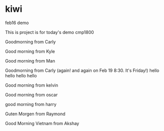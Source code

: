 
# kiwi
feb16 demo

This is project is for today's demo cmp1800

Goodmorning from Carly

Good morning from Kyle

Good morning from Man

Goodmorning from Carly (again! and again on Feb 19 8:30. It's Friday!)
hello hello hello hello

Good morning from kelvin

Good morning from oscar

good morning from harry

Guten Morgen from Raymond

Good Morning Vietnam from Akshay
